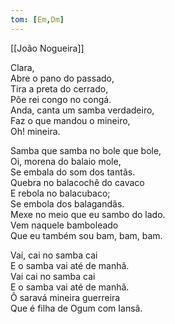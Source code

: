 ```yaml
---
tom: [Em,Dm]
---
```


[[João Nogueira]]

Clara,  
Abre o pano do passado,  
Tira a preta do cerrado,  
Pôe rei congo no congá.  
Anda, canta um samba verdadeiro,  
Faz o que mandou o mineiro,  
Oh! mineira.  

Samba que samba no bole que bole,  
Oi, morena do balaio mole,  
Se embala do som dos tantãs.  
Quebra no balacochê do cavaco  
E rebola no balacubaco;  
Se embola dos balagandãs.  
Mexe no meio que eu sambo do lado.  
Vem naquele bamboleado  
Que eu também sou bam, bam, bam.  

Vai, cai no samba cai  
E o samba vai até de manhã.  
Vai cai no samba cai  
E o samba vai até de manhã.  
Ô saravá mineira guerreira  
Que é filha de Ogum com Iansã.  